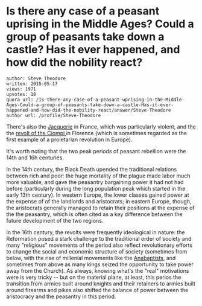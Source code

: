 # Is there any case of a peasant uprising in the Middle Ages? Could a group of peasants take down a castle? Has it ever happened, and how did the nobility react?

	author: Steve Theodore
	written: 2015-05-17
	views: 1971
	upvotes: 18
	quora url: /Is-there-any-case-of-a-peasant-uprising-in-the-Middle-Ages-Could-a-group-of-peasants-take-down-a-castle-Has-it-ever-happened-and-how-did-the-nobility-react/answer/Steve-Theodore
	author url: /profile/Steve-Theodore


There's also the [Jacquerie](http://en.wikipedia.org/wiki/Jacquerie) in France, which was particularly violent, and the the [revolt of the Ciompi ](http://www.britannica.com/EBchecked/topic/118187/Revolt-of-the-Ciompi)in Florence (which is sometimes regarded as the first example of a proletarian revolution in Europe).

It's worth noting that the two peak periods of peasant rebellion were the 14th and 16h centuries. 

In the 14th century, the Black Death upended the traditional relations between rich and poor: the huge mortality of the plague made labor much more valuable, and gave the peasantry bargaining power it had not had before (particularly during the long population peak which started in the early 13th century). In western Europe, the lower classes gained power at the expense of of the landlords and aristocrats; in eastern Europe, though, the aristocrats generally managed to retain their positions at the expense of the the peasantry, which is often cited as a key difference between the future development of the two regions.

In the 16th century, the revolts were frequently ideological in nature: the Reformation posed a stark challenge to the traditional order of society and many "religious" movements of the period also reflect revolutionary efforts to change the social and economic structure of society (sometimes from below, with the rise of millenial movements like the [Anabaptists](http://en.wikipedia.org/wiki/M%C3%BCnster_Rebellion), and sometimes from above as many kings seized the opportunity to take power away from the Church). As always, knowing what's the "real" motivations were is very tricky -- but on the material plane, at least, this perios the transition from armies built around knights and their retainers to armies built around firearms and pikes also shifted the balance of power between the aristocracy and the peasantry in this period.

